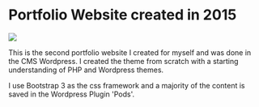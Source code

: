 # Portfolio Website created in 2015

![](https://db.tt/lgyQ8CXy)

This is the second portfolio website I created for myself and was done in the CMS Wordpress. I created the theme from scratch with a starting understanding of PHP and Wordpress themes.

I use Bootstrap 3 as the css framework and a majority of the content is saved in the Wordpress Plugin 'Pods'.
